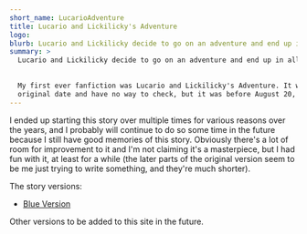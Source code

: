 ```yaml
---
short_name: LucarioAdventure
title: Lucario and Lickilicky's Adventure
logo: 
blurb: Lucario and Lickilicky decide to go on an adventure and end up in all sorts of trouble.
summary: >
  Lucario and Lickilicky decide to go on an adventure and end up in all sorts of trouble.
  
  
  My first ever fanfiction was Lucario and Lickilicky's Adventure. It was a fanfiction for Pokemon, Pikmin, and other games. I originally started it at an unknown time (I don't remember the 
  original date and have no way to check, but it was before August 20, 2008).
---
```

I ended up starting this story over multiple times for various reasons over the years, and I probably will continue to do so some time in the future because I still have good memories of this 
story. Obviously there's a lot of room for improvement to it and I'm not claiming it's a masterpiece, but I had fun with it, at least for a while (the later parts of the original version seem 
to be me just trying to write something, and they're much shorter).

The story versions:
* [Blue Version](/story/version/lucario-adventure-blue.html)

Other versions to be added to this site in the future.
